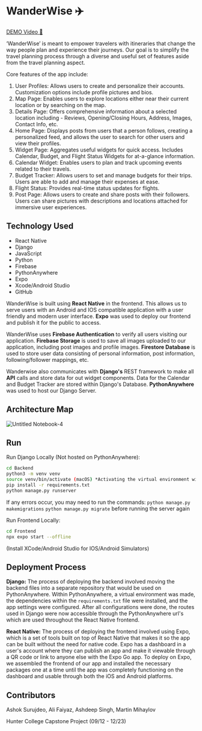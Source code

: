 # WanderWise ✈️

[DEMO Video 🎥](https://youtu.be/6CKu7ZFYMes)

‘WanderWise’ is meant to empower travelers with itineraries that change the way people plan and experience their journeys. Our goal is to simplify the travel planning process through a diverse and useful set of features aside from the travel planning aspect. 

Core features of the app include:
  1) User Profiles: Allows users to create and personalize their accounts. Customization options include profile pictures and bios. 
  2) Map Page: Enables users to explore locations either near their current location or by searching on the map. 
  3) Details Page: Offers comprehensive information about a selected location including - Reviews, Opening/Closing Hours, Address, Images, Contact Info, etc.
  4) Home Page: Displays posts from users that a person follows, creating a personalized feed, and allows the user to search for other users and view their profiles. 
  5) Widget Page: Aggregates useful widgets for quick access. Includes Calendar, Budget, and Flight Status Widgets for at-a-glance information.
  6) Calendar Widget: Enables users to plan and track upcoming events related to their travels.
  7) Budget Tracker: Allows users to set and manage budgets for their trips. Users are able to add and manage their expenses at ease. 
  8) Flight Status: Provides real-time status updates for flights.
  9) Post Page: Allows users to create and share posts with their followers. Users can share pictures with descriptions and locations attached for immersive user experiences.

## Technology Used

- React Native
- Django
- JavaScript
- Python
- Firebase
- PythonAnywhere
- Expo
- Xcode/Android Studio
- GitHub


WanderWise is built using **React Native** in the frontend. This allows us to serve users with an Android and IOS compatible application with a user friendly and modern user interface. **Expo** was used to deploy our frontend and publish it for the public to access. 


WanderWise uses **Firebase Authentication** to verify all users visiting our application. **Firebase Storage** is used to save all images uploaded to our application, including post images and profile images. **Firestore Database** is used to store user data consisting of personal information, post information, following/follower mappings, etc. 


Wanderwise also communicates with **Django's** REST framework to make all **API** calls and store data for out widget components. Data for the Calendar and Budget Tracker are stored within Django's Database. **PythonAnywhere** was used to host our Django Server. 


## Architecture Map
![Untitled Notebook-4](https://github.com/Wander-Wise/WanderWise/assets/71999538/6ad6205b-2e0c-4773-8503-db2a1d4d1a86)

## Run
Run Django Locally (Not hosted on PythonAnywhere):
```bash
cd Backend
python3 -m venv venv
source venv/bin/activate (macOS) *Activating the virtual environment will depend on your OS*
pip install -r requirements.txt
python manage.py runserver
```
If any errors occur, you may need to run the commands:
  ```python manage.py makemigrations```
  ```python manage.py migrate```
before running the server again

Run Frontend Locally:
```bash
cd Frontend
npx expo start --offline
```
(Install XCode/Android Studio for IOS/Android Simulators)

## Deployment Process

**Django:** The process of deploying the backend involved moving the backend files into a separate repository that would be used on PythonAnywhere. Within PythonAnywhere, a virtual environment was made, the dependencies within the `requirements.txt` file were installed, and the app settings were configured. After all configurations were done, the routes used in Django were now accessible through the PythonAnywhere url's which are used throughout the React Native frontend.

**React Native:** The process of deploying the frontend involved using Expo, which is a set of tools built on top of React Native that makes it so the app can be built without the need for native code. Expo has a dashboard in a user's account where they can publish an app and make it viewable through a QR code or link to anyone else with the Expo Go app. To deploy on Expo, we assembled the frontend of our app and installed the necessary packages one at a time until the app was completely functioning on the dashboard and usable through both the iOS and Android platforms. 


## Contributors 
Ashok Surujdeo, Ali Faiyaz, Ashdeep Singh, Martin Mihaylov

Hunter College Capstone Project (09/12 - 12/23)

